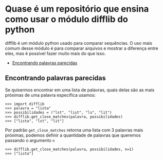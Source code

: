 # Quase é um repositório que ensina como usar o módulo difflib do python


difflib é um módulo python usado para comparar sequências.
O uso mais comum desse módulo é para comparar arquivos e
mostrar a diferença entre eles, mas é possível fazer
muito mais do que isso.

* [Encontrando palavras parecidas](#finding_close_words)

## Encontrando palavras parecidas <a name="finding_close_words"></a>

Se quisermos encontrar em uma lista de palavras, quais delas são as mais próximas de uma palavra específica usamos:

    >>> import difflib
    >>> palavra = "lista"
    >>> possibilidades = ("lst", "list", "ls", "lit")
    >>> difflib.get_close_matches(palavra, possibilidades)
    >>> ["lista", "lst", "lit"]

Por padrão `get_close_matches` retorna uma lista com 3 palavras mais próximas, podemos definir a quantidade de palavras que queremos passando o argumento `n`

    >>> difflib.get_close_matches(palavra, possibilidades, n=1)
    >>> ["lista"]

